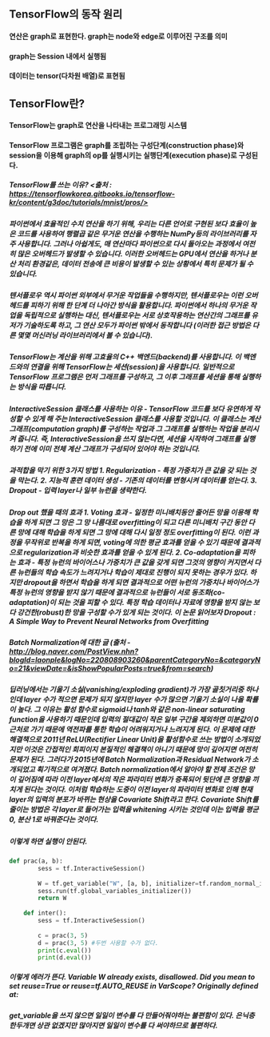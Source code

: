 ## TensorFlow의 동작 원리
#### 연산은 graph로 표현한다. graph는 node와 edge로 이루어진 구조를 의미
#### graph는 Session 내에서 실행됨
#### 데이터는 tensor(다차원 배열)로 표현됨

## TensorFlow란?
#### TensorFlow는 graph로 연산을 나타내는 프로그래밍 시스템
#### TensorFlow 프로그램은 graph를 조립하는 구성단계(construction phase)와 session을 이용해 graph의 op를 실행시키는 실행단계(execution phase)로 구성된다.

##### TensorFlow를 쓰는 이유? <출처 : https://tensorflowkorea.gitbooks.io/tensorflow-kr/content/g3doc/tutorials/mnist/pros/>
##### 파이썬에서 효율적인 수치 연산을 하기 위해, 우리는 다른 언어로 구현된 보다 효율이 높은 코드를 사용하여 행렬곱 같은 무거운 연산을 수행하는 NumPy등의 라이브러리를 자주 사용합니다. 그러나 아쉽게도, 매 연산마다 파이썬으로 다시 돌아오는 과정에서 여전히 많은 오버헤드가 발생할 수 있습니다. 이러한 오버헤드는 GPU에서 연산을 하거나 분산 처리 환경같은, 데이터 전송에 큰 비용이 발생할 수 있는 상황에서 특히 문제가 될 수 있습니다.
##### 텐서플로우 역시 파이썬 외부에서 무거운 작업들을 수행하지만, 텐서플로우는 이런 오버헤드를 피하기 위해 한 단계 더 나아간 방식을 활용합니다. 파이썬에서 하나의 무거운 작업을 독립적으로 실행하는 대신, 텐서플로우는 서로 상호작용하는 연산간의 그래프를 유저가 기술하도록 하고, 그 연산 모두가 파이썬 밖에서 동작합니다 (이러한 접근 방법은 다른 몇몇 머신러닝 라이브러리에서 볼 수 있습니다).
##### TensorFlow는 계산을 위해 고효율의 C++ 백엔드(backend)를 사용합니다. 이 백엔드와의 연결을 위해 TensorFlow는 세션(session)을 사용합니다. 일반적으로 TensorFlow 프로그램은 먼저 그래프를 구성하고, 그 이후 그래프를 세션을 통해 실행하는 방식을 따릅니다. 
##### InteractiveSession 클래스를 사용하는 이유 - TensorFlow 코드를 보다 유연하게 작성할 수 있게 해 주는 InteractiveSession 클래스를 사용할 것입니다. 이 클래스는 계산 그래프(computation graph)를 구성하는 작업과 그 그래프를 실행하는 작업을 분리시켜 줍니다. 즉, InteractiveSession을 쓰지 않는다면, 세션을 시작하여 그래프를 실행하기 전에 이미 전체 계산 그래프가 구성되어 있어야 하는 것입니다.

##### 과적합을 막기 위한 3가지 방법 1. Regularization - 특정 가중치가 큰 값을 갖 되는 것을 막는다. 2. 지능적 훈련 데이터 생성 - 기존의 데이터를 변형시켜 데이터를 얻는다. 3. Dropout - 입력 layer나 일부 뉴런을 생략한다.

##### Drop out 했을 때의 효과 1. Voting 효과 - 일정한 미니배치동안 줄어든 망을 이용해 학습을 하게 되면 그 망은 그 망 나름대로 overfitting이 되고 다른 미니배치 구간 동안 다른 망에 대해 학습을 하게 되면 그 망에 대해 다시 일정 정도 overfitting이 된다. 이런 과정을 무작위로 반복을 하게 되면, voting에 의한 평균 효과를 얻을 수 있기 때문에 결과적으로 regularization과 비슷한 효과를 얻을 수 있게 된다. 2. Co-adaptation을 피하는 효과 - 특정 뉴런의 바이어스나 가중치가 큰 값을 갖게 되면 그것의 영향이 커지면서 다른 뉴런들의 학습 속도가 느려지거나 학습이 제대로 진행이 되지 못하는 경우가 있다. 하지만 dropout을 하면서 학습을 하게 되면 결과적으로 어떤 뉴런의 가중치나 바이어스가 특정 뉴런의 영향을 받지 않기 때문에 결과적으로 뉴런들이 서로 동조화(co-adaptation)이 되는 것을 피할 수 있다. 특정 학습 데이터나 자료에 영향을 받지 않는 보다 강건한(robust)한 망을 구성할 수가 있게 되는 것이다. 이 논문 읽어보자 Dropout : A Simple Way to Prevent Neural Networks from Overfitting


##### Batch Normalization에 대한 글 (출처 - http://blog.naver.com/PostView.nhn?blogId=laonple&logNo=220808903260&parentCategoryNo=&categoryNo=21&viewDate=&isShowPopularPosts=true&from=search)
##### 딥러닝에서는 기울기 소실(vanishing/exploding gradient)가 가장 골칫거리중 하나인데 layer 수가 적으면 문제가 되지 않지만 layer 수가 많으면 기울기 소실이 나올 확률이 높다. 그 이유는 활성 함수로 sigmoid나 tanh와 같은 non-linear saturating function을 사용하기 때문인데 입력의 절대값이 작은 일부 구간을 제외하면 미분값이 0 근처로 가기 때문에 역전파를 통한 학습이 어려워지거나 느려지게 된다. 이 문제에 대한 해결책으로 2011년 ReLU(Rectifier Linear Unit)을 활성함수로 쓰는 방법이 소개되었지만 이것은 간접적인 회피이지 본질적인 해결책이 아니기 때문에 망이 깊어지면 여전히 문제가 된다. 그러다가 2015년에 Batch Normalization과 Residual Network가 소개되었고 획기적으로 여겨졌다. Batch normalization에서 알아야 할 전제 조건은 망이 깊어짐에 따라 이전 layer에서의 작은 파라미터 변화가 증폭되어 뒷단에 큰 영향을 끼치게 된다는 것이다. 이처럼 학습하는 도중이 이전 layer의 파라미터 변화로 인해 현재 layer의 입력의 분포가 바뀌는 현상을 Covariate Shift라고 한다. Covariate Shift를 줄이는 방법은 각 layer로 들어가는 입력을 whitening 시키는 것인데 이는 입력을 평균 0, 분산 1로 바꿔준다는 것이다.

##### 이렇게 하면 실행이 안된다.
```python
def prac(a, b):
        sess = tf.InteractiveSession()
        
        W = tf.get_variable("W", [a, b], initializer=tf.random_normal_initializer(stddev=0.1))
        sess.run(tf.global_variables_initializer())
        return W
    
    def inter():
        sess = tf.InteractiveSession()
        
        c = prac(3, 5)
        d = prac(3, 5) #두번 사용할 수가 없다.
        print(c.eval())
        print(d.eval())
```
##### 이렇게 에러가 뜬다. Variable W already exists, disallowed. Did you mean to set reuse=True or reuse=tf.AUTO_REUSE in VarScope? Originally defined at:

##### get_variable을 쓰지 않으면 일일이 변수를 다 만들어줘야하는 불편함이 있다. 은닉층 한두개면 상관 없겠지만 많아지면 일일이 변수를 다 써야하므로 불편하다.